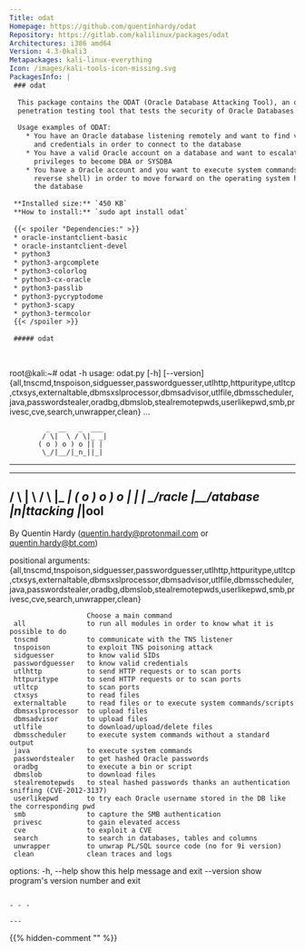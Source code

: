 ```yaml
---
Title: odat
Homepage: https://github.com/quentinhardy/odat
Repository: https://gitlab.com/kalilinux/packages/odat
Architectures: i386 amd64
Version: 4.3-0kali3
Metapackages: kali-linux-everything 
Icon: /images/kali-tools-icon-missing.svg
PackagesInfo: |
 ### odat
 
  This package contains the ODAT (Oracle Database Attacking Tool), an open source
  penetration testing tool that tests the security of Oracle Databases remotely.
   
  Usage examples of ODAT:
    * You have an Oracle database listening remotely and want to find valid SIDs
      and credentials in order to connect to the database
    * You have a valid Oracle account on a database and want to escalate your
      privileges to become DBA or SYSDBA
    * You have a Oracle account and you want to execute system commands (e.g.
      reverse shell) in order to move forward on the operating system hosting
      the database
 
 **Installed size:** `450 KB`  
 **How to install:** `sudo apt install odat`  
 
 {{< spoiler "Dependencies:" >}}
 * oracle-instantclient-basic 
 * oracle-instantclient-devel 
 * python3
 * python3-argcomplete
 * python3-colorlog
 * python3-cx-oracle
 * python3-passlib
 * python3-pycryptodome
 * python3-scapy
 * python3-termcolor
 {{< /spoiler >}}
 
 ##### odat
 
 
 ```
 root@kali:~# odat -h
 usage: odat.py [-h] [--version]
                {all,tnscmd,tnspoison,sidguesser,passwordguesser,utlhttp,httpuritype,utltcp,ctxsys,externaltable,dbmsxslprocessor,dbmsadvisor,utlfile,dbmsscheduler,java,passwordstealer,oradbg,dbmslob,stealremotepwds,userlikepwd,smb,privesc,cve,search,unwrapper,clean}
                ...
 
             _  __   _  ___ 
            / \|  \ / \|_ _|
           ( o ) o ) o || | 
            \_/|__/|_n_||_| 
 -------------------------------------------
   _        __           _           ___ 
  / \      |  \         / \         |_ _|
 ( o )       o )         o |         | | 
  \_/racle |__/atabase |_n_|ttacking |_|ool 
 -------------------------------------------
 
 By Quentin Hardy (quentin.hardy@protonmail.com or quentin.hardy@bt.com)
 
 positional arguments:
   {all,tnscmd,tnspoison,sidguesser,passwordguesser,utlhttp,httpuritype,utltcp,ctxsys,externaltable,dbmsxslprocessor,dbmsadvisor,utlfile,dbmsscheduler,java,passwordstealer,oradbg,dbmslob,stealremotepwds,userlikepwd,smb,privesc,cve,search,unwrapper,clean}
                       
                       Choose a main command
     all               to run all modules in order to know what it is possible to do
     tnscmd            to communicate with the TNS listener
     tnspoison         to exploit TNS poisoning attack
     sidguesser        to know valid SIDs
     passwordguesser   to know valid credentials
     utlhttp           to send HTTP requests or to scan ports
     httpuritype       to send HTTP requests or to scan ports
     utltcp            to scan ports
     ctxsys            to read files
     externaltable     to read files or to execute system commands/scripts
     dbmsxslprocessor  to upload files
     dbmsadvisor       to upload files
     utlfile           to download/upload/delete files
     dbmsscheduler     to execute system commands without a standard output
     java              to execute system commands
     passwordstealer   to get hashed Oracle passwords
     oradbg            to execute a bin or script
     dbmslob           to download files
     stealremotepwds   to steal hashed passwords thanks an authentication sniffing (CVE-2012-3137)
     userlikepwd       to try each Oracle username stored in the DB like the corresponding pwd
     smb               to capture the SMB authentication
     privesc           to gain elevated access
     cve               to exploit a CVE
     search            to search in databases, tables and columns
     unwrapper         to unwrap PL/SQL source code (no for 9i version)
     clean             clean traces and logs
 
 options:
   -h, --help          show this help message and exit
   --version           show program's version number and exit
 ```
 
 - - -
 
---
```

{{% hidden-comment "<!--Do not edit anything above this line-->" %}}
